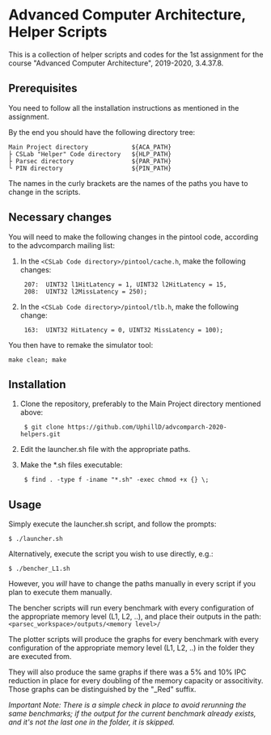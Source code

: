 # Advanced Computer Architecture, Helper Scripts

This is a collection of helper scripts and codes for the 1st assignment for the course "Advanced Computer Architecture", 2019-2020, 3.4.37.8.

## Prerequisites

You need to follow all the installation instructions as mentioned in the assignment.

By the end you should have the following directory tree:

    Main Project directory            ${ACA_PATH}
    ├ CSLab "Helper" Code directory   ${HLP_PATH}
    ├ Parsec directory                ${PAR_PATH}
    └ PIN directory                   ${PIN_PATH}

The names in the curly brackets are the names of the paths you have to change in the scripts.

## Necessary changes

You will need to make the following changes in the pintool code, according to the advcomparch mailing list:

1. In the `<CSLab Code directory>/pintool/cache.h`, make the following changes:

        207:  UINT32 l1HitLatency = 1, UINT32 l2HitLatency = 15,
        208:  UINT32 l2MissLatency = 250);

2. In the `<CSLab Code directory>/pintool/tlb.h`, make the following change:

        163:  UINT32 HitLatency = 0, UINT32 MissLatency = 100);

You then have to remake the simulator tool:

    make clean; make

## Installation

1. Clone the repository, preferably to the Main Project directory mentioned above:

        $ git clone https://github.com/UphillD/advcomparch-2020-helpers.git

2. Edit the launcher.sh file with the appropriate paths.

3. Make the \*.sh files executable:

        $ find . -type f -iname "*.sh" -exec chmod +x {} \;

## Usage

Simply execute the launcher.sh script, and follow the prompts:

    $ ./launcher.sh

Alternatively, execute the script you wish to use directly, e.g.:

    $ ./bencher_L1.sh

However, you *will* have to change the paths manually in every script if you plan to execute them manually.

The bencher scripts will run every benchmark with every configuration of the appropriate memory level (L1, L2, ..), and place their outputs in the path: `<parsec_workspace>/outputs/<memory level>/`

The plotter scripts will produce the graphs for every benchmark with every configuration of the appropriate memory level (L1, L2, ..) in the folder they are executed from.

They will also produce the same graphs if there was a 5% and 10% IPC reduction in place for every doubling of the memory capacity or associtivity. Those graphs can be distinguished by the "_Red" suffix.

*Important Note: There is a simple check in place to avoid rerunning the same benchmarks; if the output for the current benchmark already exists, and it's not the last one in the folder, it is skipped.*
